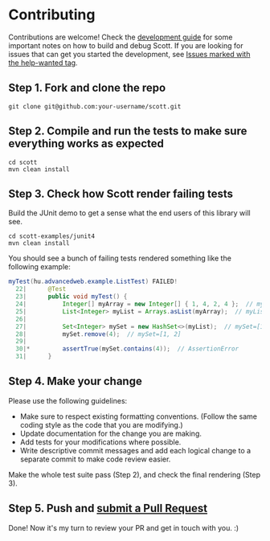 # Contributing

Contributions are welcome! Check the
[development guide](https://github.com/dodie/scott/tree/master/development-guide.md) for some important notes on how to build and debug Scott.
If you are looking for issues that can get you started the development, see [Issues marked with the help-wanted tag](https://github.com/dodie/scott/issues?q=is%3Aissue+label%3A%22help+wanted%22+is%3Aopen).

## Step 1. Fork and clone the repo

```
git clone git@github.com:your-username/scott.git
```

## Step 2. Compile and run the tests to make sure everything works as expected

```
cd scott
mvn clean install
```

## Step 3. Check how Scott render failing tests
Build the JUnit demo to get a sense what the end users of this library will see.

```
cd scott-examples/junit4
mvn clean install
```

You should see a bunch of failing tests rendered something like the following example:

```java
myTest(hu.advancedweb.example.ListTest) FAILED!
  22|      @Test
  23|      public void myTest() {
  24|          Integer[] myArray = new Integer[] { 1, 4, 2, 4 };  // myArray=[1, 4, 2, 4]
  25|          List<Integer> myList = Arrays.asList(myArray);  // myList=[1, 4, 2, 4]
  26|
  27|          Set<Integer> mySet = new HashSet<>(myList);  // mySet=[1, 2, 4]
  28|          mySet.remove(4);  // mySet=[1, 2]
  29|
  30|*         assertTrue(mySet.contains(4));  // AssertionError
  31|      }
```


## Step 4. Make your change
Please use the following guidelines:

- Make sure to respect existing formatting conventions. (Follow the same coding style as the code that you are modifying.)
- Update documentation for the change you are making.
- Add tests for your modifications where possible.
- Write descriptive commit messages and add each logical change to a separate commit to make code review easier.

Make the whole test suite pass (Step 2), and check the final rendering (Step 3).


## Step 5. Push and [submit a Pull Request](https://github.com/dodie/scott/compare/)
Done! Now it's my turn to review your PR and get in touch with you. :)

